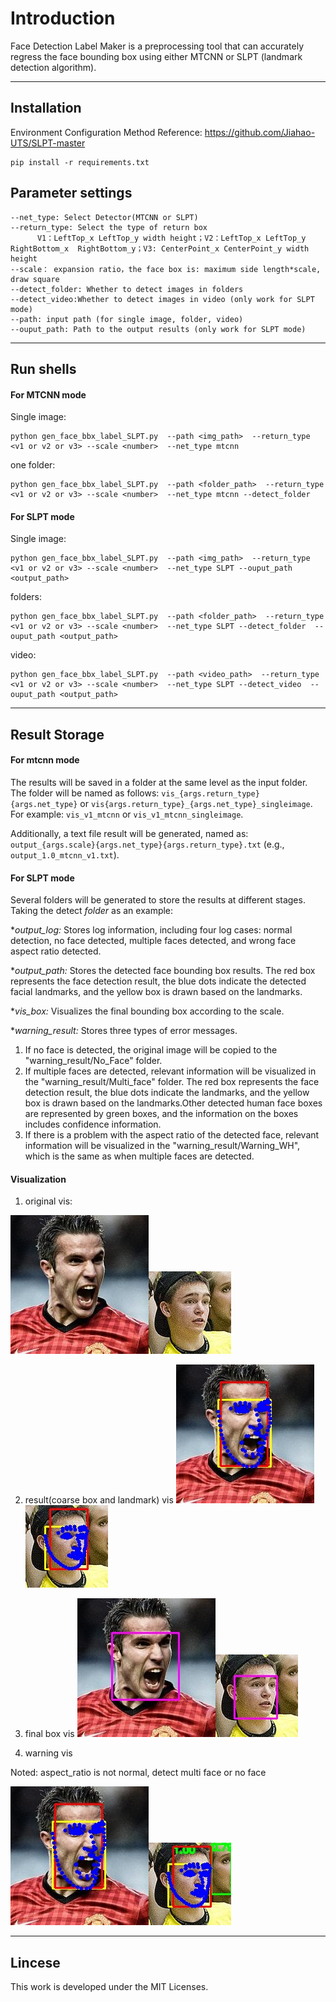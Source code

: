 # Introduction
Face Detection Label Maker is a preprocessing tool that can accurately regress the face bounding box using either MTCNN or SLPT (landmark detection algorithm).

---

## Installation
Environment Configuration Method Reference: https://github.com/Jiahao-UTS/SLPT-master

```
pip install -r requirements.txt
```



## Parameter settings

    --net_type: Select Detector(MTCNN or SLPT)
    --return_type: Select the type of return box
          V1：LeftTop_x LeftTop_y width height；V2：LeftTop_x LeftTop_y  RightBottom_x  RightBottom_y；V3: CenterPoint_x CenterPoint_y width height
    --scale： expansion ratio，the face box is: maximum side length*scale, draw square
    --detect_folder: Whether to detect images in folders
    --detect_video:Whether to detect images in video (only work for SLPT mode)
    --path: input path (for single image, folder, video)
    --ouput_path: Path to the output results (only work for SLPT mode)

----

## Run shells

#### For MTCNN mode

Single image:
```
python gen_face_bbx_label_SLPT.py  --path <img_path>  --return_type <v1 or v2 or v3> --scale <number>  --net_type mtcnn
```
one folder:
```
python gen_face_bbx_label_SLPT.py  --path <folder_path>  --return_type <v1 or v2 or v3> --scale <number>  --net_type mtcnn --detect_folder
```
#### For SLPT mode


Single image:
```
python gen_face_bbx_label_SLPT.py  --path <img_path>  --return_type <v1 or v2 or v3> --scale <number>  --net_type SLPT --ouput_path <output_path>
```
folders:
```
python gen_face_bbx_label_SLPT.py  --path <folder_path>  --return_type <v1 or v2 or v3> --scale <number>  --net_type SLPT --detect_folder  --ouput_path <output_path>
```
video:
```
python gen_face_bbx_label_SLPT.py  --path <video_path>  --return_type <v1 or v2 or v3> --scale <number>  --net_type SLPT --detect_video  --ouput_path <output_path>
```

---

## Result Storage

#### For mtcnn mode
The results will be saved in a folder at the same level as the input folder. The folder will be named as follows: `vis_{args.return_type}{args.net_type}` or `vis{args.return_type}_{args.net_type}_singleimage`. For example: `vis_v1_mtcnn` or `vis_v1_mtcnn_singleimage`.

Additionally, a text file result will be generated, named as: `output_{args.scale}{args.net_type}{args.return_type}.txt` (e.g., `output_1.0_mtcnn_v1.txt`).

#### For SLPT mode
Several folders will be generated to store the results at different stages. Taking the detect _folder_ as an example:

**output_log:* Stores log information, including four log cases: normal detection, no face detected, multiple faces detected, and wrong face aspect ratio detected.

**output_path:* Stores the detected face bounding box results. The red box represents the face detection result, the blue dots indicate the detected facial landmarks, and the yellow box is drawn based on the landmarks.

**vis_box:* Visualizes the final bounding box according to the scale.

**warning_result:*  Stores three types of error messages.
1. If no face is detected, the original image will be copied to the "warning_result/No_Face" folder. 
2. If multiple faces are detected, relevant information will be visualized in the "warning_result/Multi_face" folder. The red box represents the face detection result, the blue dots indicate the landmarks, and the yellow box is drawn based on the landmarks.Other detected human face boxes are represented by green boxes, and the information on the boxes includes confidence information. 
3. If there is a problem with the aspect ratio of the detected face, relevant information will be visualized in the "warning_result/Warning_WH", which is the same as when multiple faces are detected.

#### Visualization

1. original vis:

![img](example/navie_data/image_091.jpg)![img](example/navie_data/image_100_05.jpg)

2. result(coarse box and landmark) vis
![img](example/test_data/image_091.jpg)![img](example/test_data/image_100_05.jpg)


3. final box vis
![img](example/vis/image_091.jpg)![img](example/vis/image_100_05.jpg)

4. warning vis

Noted:  aspect_ratio is not normal, detect multi face or no face

![aspect_ratio error](example/warning_result/image_091.jpg)![multi face](example/warning_result/image_100_05.jpg)

---
## Lincese
This work is developed under the MIT Licenses.